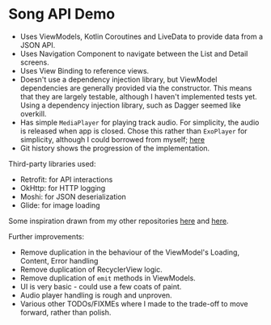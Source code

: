 # Song API Demo

- Uses ViewModels, Kotlin Coroutines and LiveData to provide data from a JSON API.
- Uses Navigation Component to navigate between the List and Detail screens.
- Uses View Binding to reference views.
- Doesn't use a dependency injection library, but ViewModel dependencies are generally provided via the constructor. 
This means that they are largely testable, although I haven't implemented tests yet. Using a dependency injection library, such as Dagger seemed like overkill.
- Has simple `MediaPlayer` for playing track audio. For simplicity, the audio is released when app is closed. 
Chose this rather than `ExoPlayer` for simplicity, although I could borrowed from myself; [here](https://github.com/peter-tackage/freesound-android/tree/master/app/src/main/java/com/futurice/freesound/feature/audio)
- Git history shows the progression of the implementation.

Third-party libraries used:
- Retrofit: for API interactions
- OkHttp: for HTTP logging
- Moshi: for JSON deserialization
- Glide: for image loading

Some inspiration drawn from my other repositories [here](https://github.com/peter-tackage/fib) and
[here](https://github.com/peter-tackage/freesound-android).

Further improvements:
- Remove duplication in the behaviour of the ViewModel's Loading, Content, Error handling 
- Remove duplication of RecyclerView logic.
- Remove duplication of `emit` methods in ViewModels.
- UI is very basic - could use a few coats of paint.
- Audio player handling is rough and unproven.
- Various other TODOs/FIXMEs where I made to the trade-off to move forward, rather than polish.

